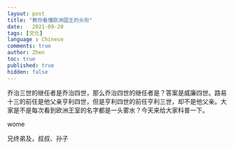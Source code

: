 ```yaml
---
layout: post
title: "教你看懂欧洲国王的头衔"
date:   2021-09-20
tags: [文化]
language : Chinese
comments: true
author: Zhen
toc: true
published: true
hidden: false
---
```

乔治三世的继任者是乔治四世，那么乔治四世的继任者是？答案是威廉四世。路易十三的前任是他父亲亨利四世，但是亨利四世的前任亨利三世，却不是他父亲。大家是不是每次看到欧洲王室的名字都是一头雾水？今天来给大家科普一下。

wome


兄终弟及，叔叔、孙子
<!--stackedit_data:
eyJoaXN0b3J5IjpbLTE5MjE1MzI5OTgsLTUxNjI4MTE3NCwtMT
ExOTg2MzE4NSw2OTYyODY3NjMsMjAxMzk2MDc5Nl19
-->